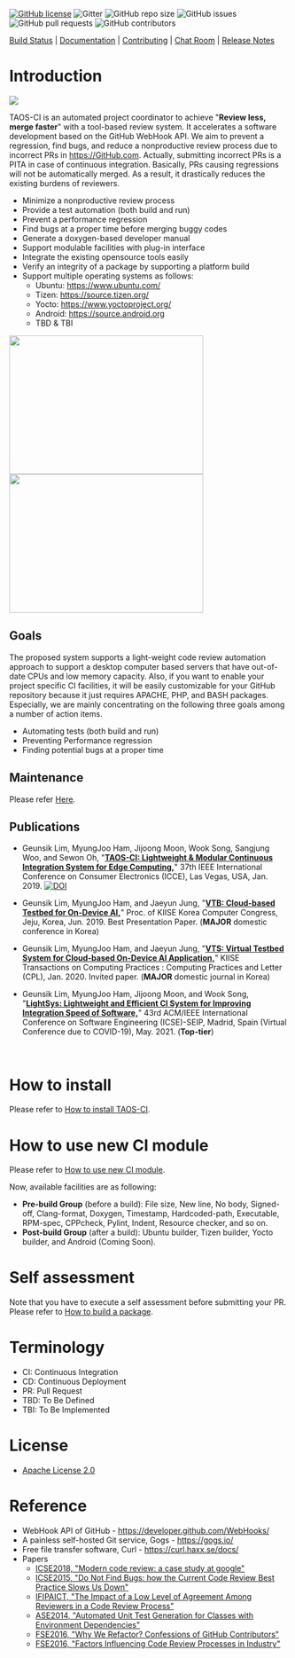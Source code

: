 [![GitHub license](https://dmlc.github.io/img/apache2.svg)](LICENSE) 
![Gitter](https://img.shields.io/gitter/room/nnsuite/TAOS-CI) ![GitHub repo size](https://img.shields.io/github/repo-size/nnsuite/TAOS-CI) ![GitHub issues](https://img.shields.io/github/issues/nnsuite/TAOS-CI) ![GitHub pull requests](https://img.shields.io/github/issues-pr/nnsuite/TAOS-CI) ![GitHub contributors](https://img.shields.io/github/contributors/nnsuite/TAOS-CI)

[Build Status](http://nnsuite.mooo.com/TAOS-CI/ci/taos/) |
[Documentation](ci/doc/doxygen-documentation.md) |
[Contributing](ci/doc/contributing.md) |
[Chat Room](https://gitter.im/login) |
[Release Notes](https://github.com/nnstreamer/TAOS-CI/releases)



# Introduction

<img src=./image/taos-ci.png border=0></img>

TAOS-CI is an automated project coordinator to achieve "**Review less, merge faster**" with a tool-based review system. It accelerates a software development based on the GitHub WebHook API. We aim to prevent a regression, find bugs, and reduce a nonproductive review process due to incorrect PRs in https://GitHub.com. Actually, submitting incorrect PRs is a PITA in case of continuous integration. Basically, PRs causing regressions will not be automatically merged. As a result, it drastically reduces the existing burdens of reviewers.
- Minimize a nonproductive review process
- Provide a test automation (both build and run)
- Prevent a performance regression
- Find bugs at a proper time before merging buggy codes
- Generate a doxygen-based developer manual
- Support modulable facilities with plug-in interface
- Integrate the existing opensource tools easily
- Verify an integrity of a package by supporting a platform build
- Support multiple operating systems as follows:
  - Ubuntu: https://www.ubuntu.com/
  - Tizen: https://source.tizen.org/
  - Yocto: https://www.yoctoproject.org/
  - Android: https://source.android.org
  - TBD & TBI

<img src=./image/screenshot01.png border=0 width=350 height=250></img>
<img src=./image/screenshot03.png border=0 width=350 height=250></img>


## Goals	
The proposed system supports a light-weight code review automation approach to support a desktop computer based servers that have out-of-date CPUs and low memory capacity. Also, if you want to enable your project specific CI facilities, it will be easily customizable for your GitHub repository because it just requires APACHE, PHP, and BASH packages. Especially, we are mainly concentrating on the following three goals among a number of action items.

* Automating tests (both build and run)
* Preventing Performance regression
* Finding potential bugs at a proper time

## Maintenance
Please refer [Here](ci/doc/maintenance.md).

## Publications
* Geunsik Lim, MyungJoo Ham, Jijoong Moon, Wook Song, Sangjung Woo, and Sewon Oh, "**<a href='https://ieeexplore.ieee.org/document/8662017'>TAOS-CI: Lightweight & Modular Continuous Integration System for Edge Computing,</a>**" 37th IEEE International Conference on Consumer Electronics (ICCE), Las Vegas, USA, Jan. 2019. [![DOI](https://zenodo.org/badge/DOI/10.5281/zenodo.7338593.svg)](https://doi.org/10.5281/zenodo.7338593)

* Geunsik Lim, MyungJoo Ham, and Jaeyun Jung, "**<a href='http://www.riss.kr/link?id=A106329692'>VTB: Cloud-based Testbed for On-Device AI,</a>**" Proc. of KIISE Korea Computer Congress, Jeju, Korea, Jun. 2019. Best Presentation Paper. (**MAJOR** domestic conference in Korea)

* Geunsik Lim, MyungJoo Ham, and Jaeyun Jung, "**<a href='https://doi.org/10.5626/KTCP.2020.26.1.12'>VTS: Virtual Testbed System for Cloud-based On-Device AI Application,<a/>**" KIISE Transactions on Computing Practices : Computing Practices and Letter (CPL), Jan. 2020. Invited paper. (**MAJOR** domestic journal in Korea)
  
* Geunsik Lim, MyungJoo Ham, Jijoong Moon, and Wook Song, "**<a href=https://conf.researchr.org/home/icse-2021>LightSys: Lightweight and Efficient CI System for Improving Integration Speed of Software,<a/>**" 43rd ACM/IEEE International Conference on Software Engineering (ICSE)-SEIP, Madrid, Spain (Virtual Conference due to COVID-19), May. 2021. (**Top-tier**)</li>
<br>

# How to install
Please refer to [How to install TAOS-CI](ci/doc/how-to-install-taos-ci.md).

# How to use new CI module
Please refer to [How to use new CI module](ci/doc/how-to-use-taos-ci-module.md).

Now, available facilities are as following:
   - **Pre-build Group** (before a build): File size, New line, No body, Signed-off, Clang-format, Doxygen, Timestamp, Hardcoded-path, Executable, RPM-spec, CPPcheck, Pylint, Indent, Resource checker, and so on.
   - **Post-build Group** (after a build): Ubuntu builder, Tizen builder, Yocto builder, and Android (Coming Soon).

# Self assessment
Note that you have to execute a self assessment before submitting your PR.
Please refer to [How to build a package](ci/doc/self-assessment-before-submitting-pr.md).

# Terminology
* CI: Continuous Integration
* CD: Continuous Deployment
* PR: Pull Request
* TBD: To Be Defined
* TBI: To Be Implemented

# License
* [Apache License 2.0](LICENSE)

# Reference
* WebHook API of GitHub - https://developer.github.com/WebHooks/
* A painless self-hosted Git service, Gogs - https://gogs.io/
* Free file transfer software, Curl - https://curl.haxx.se/docs/ 
* Papers
   * [ICSE2018, "Modern code review: a case study at google"](https://dl.acm.org/citation.cfm?id=3183525)
   * [ICSE2015, "Do Not Find Bugs: how the Current Code Review Best Practice Slows Us Down"](https://dl.acm.org/citation.cfm?id=2819015)
   * [IFIPAICT, "The Impact of a Low Level of Agreement Among Reviewers in a Code Review Process"](https://link.springer.com/chapter/10.1007/978-3-319-39225-7_8)
   * [ASE2014, "Automated Unit Test Generation for Classes with Environment Dependencies"](https://dl.acm.org/citation.cfm?id=2642986)
   * [FSE2016, "Why We Refactor? Confessions of GitHub Contributors"](https://dl.acm.org/citation.cfm?id=2950305)
   * [FSE2016, "Factors Influencing Code Review Processes in Industry"](https://dl.acm.org/citation.cfm?id=2950323)

